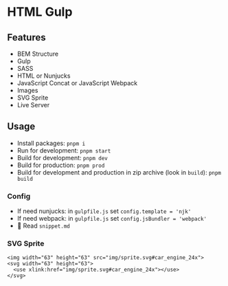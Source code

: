 # HTML Gulp

## Features

* BEM Structure
* Gulp
* SASS
* HTML or Nunjucks
* JavaScript Concat or JavaScript Webpack
* Images
* SVG Sprite
* Live Server

## Usage

* Install packages: `pnpm i`
* Run for development: `pnpm start`
* Build for development: `pnpm dev`
* Build for production: `pnpm prod`
* Build for development and production in zip archive (look in `build`): `pnpm build`

### Config

* If need nunjucks: in `gulpfile.js` set `config.template = 'njk'`
* If need webpack: in `gulpfile.js` set `config.jsBundler = 'webpack'`
* 🎁 Read `snippet.md`

### SVG Sprite

```
<img width="63" height="63" src="img/sprite.svg#car_engine_24x">
<svg width="63" height="63">
  <use xlink:href="img/sprite.svg#car_engine_24x"></use>
</svg>
```
